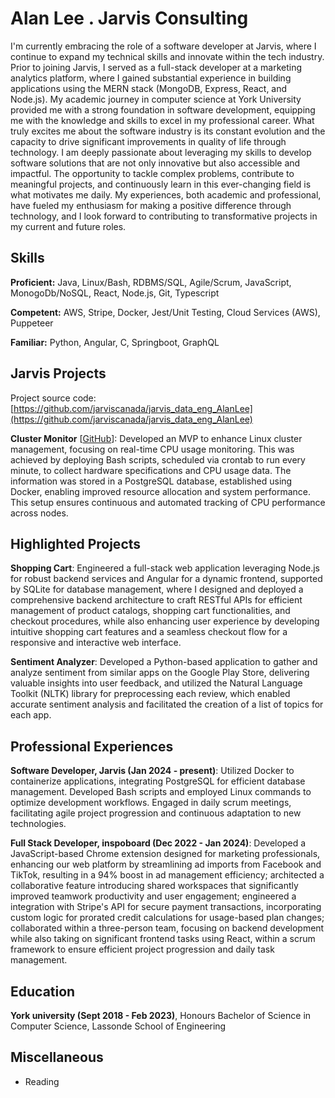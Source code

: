 # Alan Lee . Jarvis Consulting

I'm currently embracing the role of a software developer at Jarvis, where I continue to expand my technical skills and innovate within the tech industry. Prior to joining Jarvis, I served as a full-stack developer at a marketing analytics platform, where I gained substantial experience in building applications using the MERN stack (MongoDB, Express, React, and Node.js). My academic journey in computer science at York University provided me with a strong foundation in software development, equipping me with the knowledge and skills to excel in my professional career.
What truly excites me about the software industry is its constant evolution and the capacity to drive significant improvements in quality of life through technology. I am deeply passionate about leveraging my skills to develop software solutions that are not only innovative but also accessible and impactful. The opportunity to tackle complex problems, contribute to meaningful projects, and continuously learn in this ever-changing field is what motivates me daily. My experiences, both academic and professional, have fueled my enthusiasm for making a positive difference through technology, and I look forward to contributing to transformative projects in my current and future roles.

## Skills

**Proficient:** Java, Linux/Bash, RDBMS/SQL, Agile/Scrum, JavaScript, MonogoDb/NoSQL, React, Node.js, Git, Typescript

**Competent:** AWS, Stripe, Docker, Jest/Unit Testing, Cloud Services (AWS), Puppeteer

**Familiar:** Python, Angular, C, Springboot, GraphQL

## Jarvis Projects

Project source code: [https://github.com/jarviscanada/jarvis_data_eng_AlanLee](https://github.com/jarviscanada/jarvis_data_eng_AlanLee)


**Cluster Monitor** [[GitHub](https://github.com/jarviscanada/jarvis_data_eng_AlanLee/tree/master/linux_sql)]: Developed an MVP to enhance Linux cluster management, focusing on real-time CPU usage monitoring. This was achieved by deploying Bash scripts, scheduled via crontab to run every minute, to collect hardware specifications and CPU usage data. The information was stored in a PostgreSQL database, established using Docker, enabling improved resource allocation and system performance. This setup ensures continuous and automated tracking of CPU performance across nodes.


## Highlighted Projects
**Shopping Cart**: Engineered a full-stack web application leveraging Node.js for robust backend services and Angular for a dynamic frontend, supported by SQLite for database management, where I designed and deployed a comprehensive backend architecture to craft RESTful APIs for efficient management of product catalogs, shopping cart functionalities, and checkout procedures, while also enhancing user experience by developing intuitive shopping cart features and a seamless checkout flow for a responsive and interactive web interface.

**Sentiment Analyzer**: Developed a Python-based application to gather and analyze sentiment from similar apps on the Google Play Store, delivering valuable insights into user feedback, and utilized the Natural Language Toolkit (NLTK) library for preprocessing each review, which enabled accurate sentiment analysis and facilitated the creation of a list of topics for each app.


## Professional Experiences

**Software Developer, Jarvis (Jan 2024 - present)**: Utilized Docker to containerize applications, integrating PostgreSQL for efficient database management. Developed Bash scripts and employed Linux commands to optimize development workflows. Engaged in daily scrum meetings, facilitating agile project progression and continuous adaptation to new technologies.

**Full Stack Developer, inspoboard (Dec 2022 - Jan 2024)**: Developed a JavaScript-based Chrome extension designed for marketing professionals, enhancing our web platform by streamlining ad imports from Facebook and TikTok, resulting in a 94% boost in ad management efficiency; architected a collaborative feature introducing shared workspaces that significantly improved teamwork productivity and user engagement; engineered a integration with Stripe's API for secure payment transactions, incorporating custom logic for prorated credit calculations for usage-based plan changes;  collaborated within a three-person team, focusing on backend development while also taking on significant frontend tasks using React, within a scrum framework to ensure efficient project progression and daily task management.


## Education
**York university (Sept 2018 - Feb 2023)**, Honours Bachelor of Science in Computer Science, Lassonde School of Engineering


## Miscellaneous
- Reading